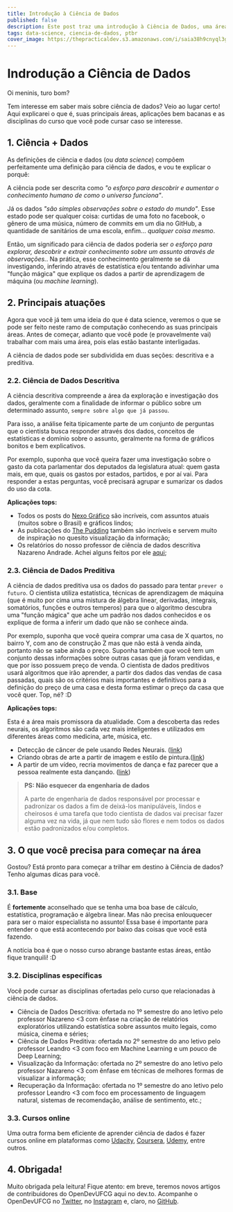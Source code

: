 ```yaml
---
title: Introdução à Ciência de Dados
published: false
description: Este post traz uma introdução à Ciência de Dados, uma área em crescimento e bastante promissora. Vem comigo!
tags: data-science, ciencia-de-dados, ptbr
cover_image: https://thepracticaldev.s3.amazonaws.com/i/saia38h9cnyql3ggyd06.jpg
---
```


# Indrodução a Ciência de Dados

Oi meninis, turo bom?

Tem interesse em saber mais sobre ciência de dados? Veio ao lugar certo! Aqui explicarei o que é, suas principais áreas, aplicações bem bacanas e as disciplinas do curso que você pode cursar caso se interesse.

## 1. Ciência + Dados

As definições de ciência e dados (ou *data science*) compõem perfeitamente uma definição para ciência de dados, e vou te explicar o porquê:

A ciência pode ser descrita como *"o esforço para descobrir e aumentar o conhecimento humano de como o universo funciona"*.

Já os dados *"são simples observações sobre o estado do mundo"*. Esse estado pode ser qualquer coisa: curtidas de uma foto no facebook, o gênero de uma música, número de commits em um dia no GitHub, a quantidade de sanitários de uma escola, enfim... *qualquer coisa mesmo*.

Então, um significado para ciência de dados poderia ser *o esforço para explorar, descobrir e extrair conhecimento sobre um assunto através de observações.*. Na prática, esse conhecimento geralmente se dá investigando, inferindo através de estatística e/ou tentando adivinhar uma "função mágica" que explique os dados a partir de aprendizagem de máquina (ou *machine learning*).

## 2. Principais atuações 

Agora que você já tem uma ideia do que é data science, veremos o que se pode ser feito neste ramo de computação conhecendo as suas principais áreas. Antes de começar, adianto que você pode (e provavelmente vai) trabalhar com mais uma área, pois elas estão bastante interligadas.

A ciência de dados pode ser subdividida em duas seções: descritiva e a preditiva. 
 
### 2.2. Ciência de Dados Descritiva

A ciência descritiva compreende a área da exploração e investigação dos dados, geralmente com a finalidade de informar o público sobre um determinado assunto, `sempre sobre algo que já passou`. 

Para isso, a análise feita tipicamente parte de um conjunto de perguntas que o cientista busca responder através dos dados, conceitos de estatísticas e domínio sobre o assunto, geralmente na forma de gráficos bonitos e bem explicativos. 

Por exemplo, suponha que você queira fazer uma investigação sobre o gasto da cota parlamentar dos deputados da legislatura atual: quem gasta mais, em que, quais os gastos por estados, partidos, e por aí vai. Para responder a estas perguntas, você precisará agrupar e sumarizar os dados do uso da cota.


**Aplicações tops:** 
* Todos os posts do [Nexo Gráfico](https://www.nexojornal.com.br/grafico/) são incríveis, com assuntos atuais (muitos sobre o Brasil) e gráficos lindos;
* As publicações do [The Pudding](https://pudding.cool/) também são incríveis e servem muito de inspiração no quesito visualização da informação;
* Os relatórios do nosso professor de ciência de dados descritiva Nazareno Andrade. Achei alguns feitos por ele [aqui](https://rpubs.com/nazareno);


### 2.3. Ciência de Dados Preditiva

A ciência de dados preditiva usa os dados do passado para tentar `prever o futuro`. O cientista utiliza estatística, técnicas de aprendizagem de máquina (que é muito por cima uma mistura de álgebra linear, derivadas, integrais, somatórios, funções e outros temperos) para que o algoritmo descubra uma "função mágica" que ache um padrão nos dados conhecidos e os explique de forma a inferir um dado que não se conhece ainda. 

Por exemplo, suponha que você queira comprar uma casa de X quartos, no bairro Y, com ano de construção Z mas que não está à venda ainda, portanto não se sabe ainda o preço. Suponha também que você tem um conjunto dessas informações sobre outras casas que já foram vendidas, e que por isso possuem preço de venda. O cientista de dados preditivos usará algoritmos que irão aprender, a partir dos dados das vendas de casa passadas, quais são os critérios mais importantes e definitivos para a definição do preço de uma casa e desta forma estimar o preço da casa que você quer. Top, né? :D

**Aplicações tops:** 

Esta é a área mais promissora da atualidade. Com a descoberta das redes neurais, os algoritmos são cada vez mais inteligentes e utilizados em diferentes áreas como medicina, arte, música, etc.

* Detecção de câncer de pele usando Redes Neurais. ([link](https://medium.com/@mishaallakhani/detecting-skin-cancer-using-deep-learning-82deba830328))
* Criando obras de arte a partir de imagem e estilo de pintura.([link](https://medium.com/tensorflow/neural-style-transfer-creating-art-with-deep-learning-using-tf-keras-and-eager-execution-7d541ac31398))
* A partir de um vídeo, recria movimentos de dança e faz parecer que a pessoa realmente esta dançando. ([link](https://carolineec.github.io/everybody_dance_now/))

>**PS: Não esquecer da engenharia de dados**
>
>A parte de engenharia de dados responsável por processar e padronizar os dados a fim de deixá-los manipuláveis, lindos e cheirosos é uma tarefa que  todo cientista de dados vai precisar fazer alguma vez na vida, já que nem tudo são flores e nem todos os dados estão padronizados e/ou completos.

## 3. O que você precisa para começar na área 

Gostou? Está pronto para começar a trilhar em destino à Ciência de dados? Tenho algumas dicas para você.

### 3.1. Base

É **fortemente** aconselhado que se tenha uma boa base de cálculo, estatística, programação e álgebra linear. Mas não precisa enlouquecer para ser o maior especialista no assunto! Essa base é importante para entender o que está acontecendo por baixo das coisas que você está fazendo. 

A notícia boa é que o nosso curso abrange bastante estas áreas, então fique tranquili! :D

### 3.2. Disciplinas específicas

Você pode cursar as disciplinas ofertadas pelo curso que relacionadas à ciência de dados.

 * Ciência de Dados Descritiva: ofertada no 1º semestre do ano letivo pelo professor Nazareno <3 com ênfase na criação de relatórios exploratórios utilizando estatística sobre assuntos muito legais, como música, cinema e séries;
 * Ciência de Dados Preditiva: ofertada no 2º semestre do ano letivo pelo professor Leandro <3 com foco em Machine Learning e um pouco de Deep Learning;
 * Visualização da Informação: ofertada no 2º semestre do ano letivo pelo professor Nazareno <3 com ênfase em técnicas de melhores formas de visualizar a informação;
 * Recuperação da Informação: ofertada no 1º semestre do ano letivo pelo professor Leandro <3 com foco em processamento de linguagem natural, sistemas de recomendação, análise de sentimento, etc.;

### 3.3. Cursos online  

Uma outra forma bem eficiente de aprender ciência de dados é fazer cursos online em plataformas como [Udacity](https://www.udacity.com/), [Coursera](https://www.coursera.org/), [Udemy](https://www.udemy.com/), entre outros.

## 4. Obrigada!

Muito obrigada pela leitura! Fique atento: em breve, teremos novos artigos de contribuidores do OpenDevUFCG aqui no dev.to. Acompanhe o OpenDevUFCG no [Twitter](https://twitter.com/OpenDevUFCG), no [Instagram](https://www.instagram.com/OpenDevUFCG/) e, claro, no [GitHub](https://github.com/OpenDevUFCG).